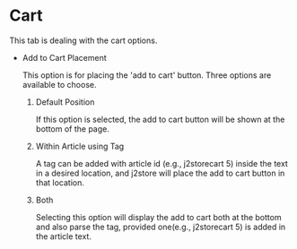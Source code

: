 # Cart

This tab is dealing with the cart options.

* Add to Cart Placement

    This option is for placing the 'add to cart' button. Three options are available to choose.
    1. Default Position
    
        If this option is selected, the add to cart button will be shown at the bottom of the page.
    2. Within Article using Tag
    
        A tag can be added with article id (e.g., j2storecart 5) inside the text in a desired location, and j2store will place the add to cart button in that location.
    3. Both
    
        Selecting this option will display the add to cart both at the bottom and also parse the tag, provided one(e.g., j2storecart 5) is added in the article text.